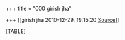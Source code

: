 +++
title = "000 girish jha"

+++
[[girish jha	2010-12-29, 19:15:20 [Source](https://groups.google.com/g/bvparishat/c/OmiL4c-UmoY)]]



[TABLE]

  

